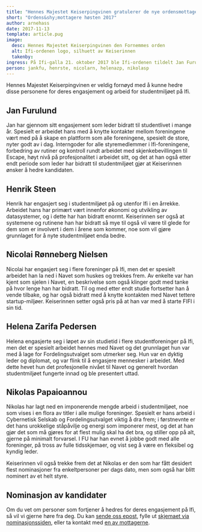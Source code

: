 ```yaml
---
title: "Hennes Majestet Keiserpingvinen gratulerer de nye ordensmottagerne"
short: "Ordens&shy;mottagere høsten 2017"
author: arnehass
date: 2017-11-13
template: article.pug
image:
  desc: Hennes Majestet Keiserpingvinen den Fornemmes orden
  alt: Ifi-ordenen logo, silhuett av Keiserinnen
  takenby: 
ingress: På Ifi-galla 21. oktober 2017 ble Ifi-ordenen tildelt Jan Furulund, Henrik Steen, Nicolai Rønneberg Nielsen, Helena Zarifa Pedersen, og Nikolas Papaioannou.
person: jankfu, henrste, nicolarn, helenazp, nikolasp
---
```


Hennes Majestet Keiserpingvinen er veldig fornøyd med å kunne hedre disse personene for deres engasjement og arbeid for studentmiljøet på Ifi.

## Jan Furulund

Jan har gjennom sitt engasjement som leder bidratt til studentlivet i mange år. Spesielt er arbeidet hans med å knytte kontakter mellom foreningene vært med på å skape en plattform som alle foreningene, spesielt de store, nyter godt av i dag. Interngoder for alle styremedlemmer i Ifi-foreningene, forbedring av rutiner og kontroll rundt arbeidet med skjenkebevillingen til Escape, høyt nivå på profesjonalitet i arbeidet sitt, og det at han også etter endt periode som leder har bidratt til studentmiljøet gjør at Keiserinnen ønsker å hedre kandidaten.

## Henrik Steen

Henrik har engasjert seg i studentmiljøet på og utenfor Ifi i en årrekke. Arbeidet hans har primært vært innenfor økonomi og utvikling av datasystemer, og i dette har han bidratt enormt. Keiserinnen ser også at systemene og rutinene han har bidratt så mye til også vil være til glede for dem som er involvert i dem i årene som kommer, noe som vil gjøre grunnlaget for å nyte studentmiljøet enda bedre.

## Nicolai Rønneberg Nielsen

Nicolai har engasjert seg i flere foreninger på Ifi, men det er spesielt arbeidet han la ned i Navet som huskes og trekkes frem. Av enkelte var han kjent som sjelen i Navet, en beskrivelse som også klinger godt med tanke på hvor lenge han har bidratt. Til og med etter endt studie fortsetter han å vende tilbake, og har også bidratt med å knytte kontakten med Navet tettere startup-miljøer. Keiserinnen setter også pris på at han var med å starte FIFI i sin tid.

## Helena Zarifa Pedersen

Helena engasjerte seg i løpet av sin studietid i flere studentforeninger på Ifi, men det er spesielt arbeidet hennes med Navet og det grunnlaget hun var med å lage for Fordelingsutvalget som utmerker seg. Hun var en dyktig leder og diplomat, og var flink til å engasjere mennesker i arbeidet. Med dette hevet hun det profesjonelle nivået til Navet og generelt hvordan studentmiljøet fungerte innad og ble presentert uttad.

## Nikolas Papaioannou

Nikolas har lagt ned en imponerende mengde arbeid i studentmiljøet, noe som vises i en flora av titler i alle mulige foreninger. Spesielt er hans arbeid i Cybernetisk Selskab og Fordelingsutvalget viktig å dra frem; i førstnevnte er det hans urokkelige ståpåvilje og energi som imponerer mest, og det at han gjør det som må gjøres for at flest mulig skal ha det bra, og stiller opp på alt, gjerne på minimalt forvarsel. I FU har han evnet å jobbe godt med alle foreninger, på tross av fulle tidsskjemaer, og vist seg å være en fleksibel og kyndig leder.

Keiserinnen vil også trekke frem det at Nikolas er den som har fått desidert flest nominasjoner fra enkeltpersoner per dags dato, men som også har blitt nominert av et helt styre.

## Nominasjon av kandidater

Om du vet om personer som fortjener å hedres for deres engasjement på Ifi, så vil vi gjerne høre fra deg. Du kan [sende oss epost](mailto:ifi-ordenen@ifi.uio.no), fylle ut [skjemaet via nominasjonssiden](../../nominate), eller ta kontakt med [en av mottagerne](../../person).
